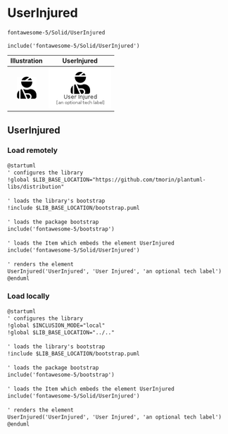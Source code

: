 # UserInjured


```text
fontawesome-5/Solid/UserInjured
```

```text
include('fontawesome-5/Solid/UserInjured')
```



| Illustration | UserInjured |
| :---: | :---: |
| ![illustration for Illustration](../../fontawesome-5/Solid/UserInjured.png) | ![illustration for UserInjured](../../fontawesome-5/Solid/UserInjured.Local.png) |




## UserInjured

### Load remotely
```plantuml
@startuml
' configures the library
!global $LIB_BASE_LOCATION="https://github.com/tmorin/plantuml-libs/distribution"

' loads the library's bootstrap
!include $LIB_BASE_LOCATION/bootstrap.puml

' loads the package bootstrap
include('fontawesome-5/bootstrap')

' loads the Item which embeds the element UserInjured
include('fontawesome-5/Solid/UserInjured')

' renders the element
UserInjured('UserInjured', 'User Injured', 'an optional tech label')
@enduml
```

### Load locally
```plantuml
@startuml
' configures the library
!global $INCLUSION_MODE="local"
!global $LIB_BASE_LOCATION="../.."

' loads the library's bootstrap
!include $LIB_BASE_LOCATION/bootstrap.puml

' loads the package bootstrap
include('fontawesome-5/bootstrap')

' loads the Item which embeds the element UserInjured
include('fontawesome-5/Solid/UserInjured')

' renders the element
UserInjured('UserInjured', 'User Injured', 'an optional tech label')
@enduml
```

